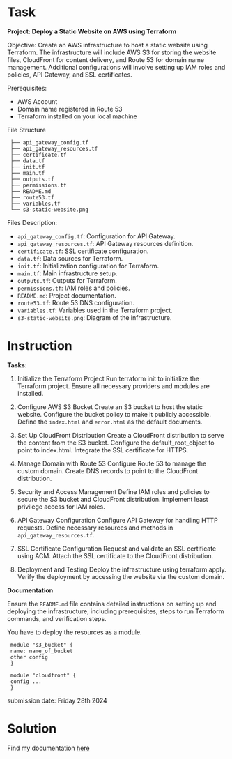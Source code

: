 # Task

**Project: Deploy a Static Website on AWS using Terraform**

Objective:
Create an AWS infrastructure to host a static website using Terraform. The infrastructure will include AWS S3 for storing the website files, CloudFront for content delivery, and Route 53 for domain name management. Additional configurations will involve setting up IAM roles and policies, API Gateway, and SSL certificates.

Prerequisites:
- AWS Account
- Domain name registered in Route 53
- Terraform installed on your local machine

File Structure

```
 ├── api_gateway_config.tf
 ├── api_gateway_resources.tf
 ├── certificate.tf
 ├── data.tf
 ├── init.tf
 ├── main.tf
 ├── outputs.tf
 ├── permissions.tf
 ├── README.md
 ├── route53.tf
 ├── variables.tf
 └── s3-static-website.png
```

Files Description:
- `api_gateway_config.tf`: Configuration for API Gateway.
- `api_gateway_resources.tf`: API Gateway resources definition.
- `certificate.tf`: SSL certificate configuration.
- `data.tf`: Data sources for Terraform.
- `init.tf`: Initialization configuration for Terraform.
- `main.tf`: Main infrastructure setup.
- `outputs.tf`: Outputs for Terraform.
- `permissions.tf`: IAM roles and policies.
- `README.md`: Project documentation.
- `route53.tf`: Route 53 DNS configuration.
- `variables.tf`: Variables used in the Terraform project.
- `s3-static-website.png`: Diagram of the infrastructure.

# Instruction
**Tasks:**

1. Initialize the Terraform Project
 Run terraform init to initialize the Terraform project.
Ensure all necessary providers and modules are installed.

2. Configure AWS S3 Bucket
 Create an S3 bucket to host the static website.
 Configure the bucket policy to make it publicly accessible.
 Define the `index.html` and `error.html` as the default documents.

3. Set Up CloudFront Distribution
 Create a CloudFront distribution to serve the content from the S3 bucket.
 Configure the default_root_object to point to index.html.
 Integrate the SSL certificate for HTTPS.

4. Manage Domain with Route 53
 Configure Route 53 to manage the custom domain.
 Create DNS records to point to the CloudFront distribution.

5. Security and Access Management
 Define IAM roles and policies to secure the S3 bucket and CloudFront distribution.
 Implement least privilege access for IAM roles.

6. API Gateway Configuration
 Configure API Gateway for handling HTTP requests.
 Define necessary resources and methods in `api_gateway_resources.tf`.

7. SSL Certificate Configuration
 Request and validate an SSL certificate using ACM.
 Attach the SSL certificate to the CloudFront distribution.

8. Deployment and Testing
 Deploy the infrastructure using terraform apply.
 Verify the deployment by accessing the website via the custom domain.


**Documentation**

Ensure the `README.md` file contains detailed instructions on setting up and deploying the infrastructure, including prerequisites, steps to run Terraform commands, and verification steps.

You have to deploy the resources as a module.

```hcl
 module "s3_bucket" {
 name: name_of_bucket
 other config
 }
 
 module "cloudfront" {
 config ...
 }
```
 
 submission date: Friday 28th 2024

# Solution

Find my documentation [here](solution.md)